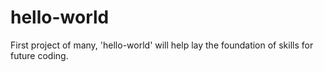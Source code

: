 # hello-world
First project of many, 'hello-world' will help lay the foundation of skills for future coding. 
